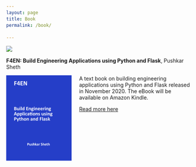 ```yaml
---
layout: page
title: Book
permalink: /book/

---
```


<img src="https://img.shields.io/badge/F4EN-Build%20Engineering%20Applications%20using%20Python%20and%20Flask-blue" align="left"/> </br>

**F4EN: Build Engineering Applications using Python and Flask**, Pushkar Sheth

<img title="" src="/img/blog/f4en_bookcover.png" alt="Front cover" width="35%" align="left" style="padding-right: 20px">

A text book on building engineering applications using Python and Flask released in November 2020. The eBook will be available on Amazon Kindle.

[Read more here](https://ph.sheth.cc/blog/2020/11/13/i_wrote_a_book/)
